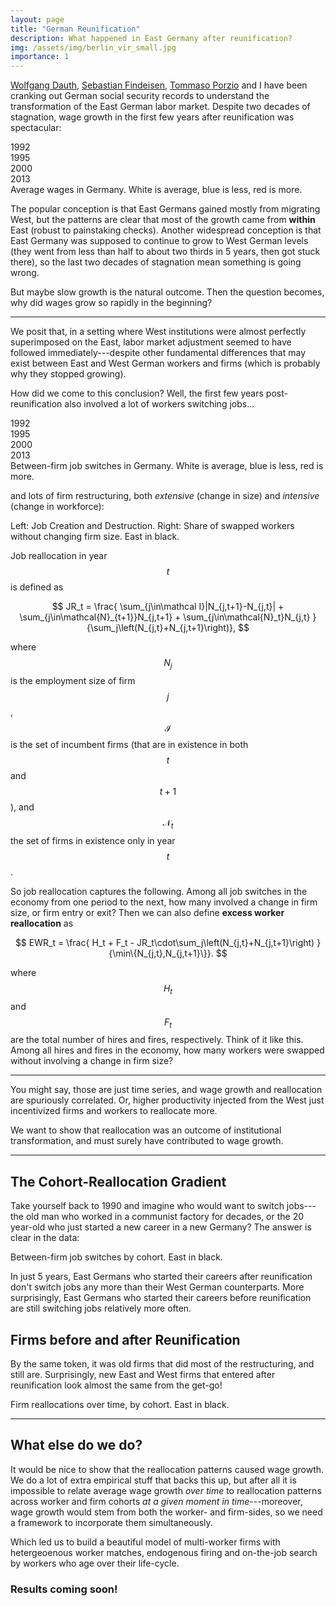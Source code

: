 ```yaml
---
layout: page
title: "German Reunification"
description: What happened in East Germany after reunification?
img: /assets/img/berlin_vir_small.jpg
importance: 1
---
```


[Wolfgang Dauth](https://sites.google.com/site/dauthecon/), [Sebastian Findeisen](https://sebastian-findeisen.com/), [Tommaso Porzio](https://sites.google.com/view/tommaso-porzio/home) and I have been cranking out German social security records to understand the transformation of the East German labor market. Despite two decades of stagnation, wage growth in the first few years after reunification was spectacular:

<div class="row">
    <div class="col-sm-3 mt-3 mt-md-0">
        <img class="img-fluid rounded z-depth-1" src="{{ '/assets/img/germany/wage1992.png' | relative_url }}" alt="" title="German Wages 1992" />
        <figcaption class="figure-caption text-center">1992</figcaption>
    </div>
    <div class="col-sm-3 mt-3 mt-md-0">
        <img class="img-fluid rounded z-depth-1" src="{{ '/assets/img/germany/wage1995.png' | relative_url }}" alt="" title="German Wages 1995"/>
        <figcaption class="figure-caption text-center">1995</figcaption>
    </div>
    <div class="col-sm-3 mt-3 mt-md-0">
        <img class="img-fluid rounded z-depth-1" src="{{ '/assets/img/germany/wage2000.png' | relative_url }}" alt="" title="German Wages 2000"/>
        <figcaption class="figure-caption text-center">2000</figcaption>
    </div>
    <div class="col-sm-3 mt-3 mt-md-0">
        <img class="img-fluid rounded z-depth-1" src="{{ '/assets/img/germany/wage2013.png' | relative_url }}" alt="" title="German Wages 2013"/>
        <figcaption class="figure-caption text-center">2013</figcaption>
    </div>
</div>
<div class="caption">
    Average wages in Germany. White is average, blue is less, red is more.
</div>

The popular conception is that East Germans gained mostly from migrating West, but the patterns are clear that most of the growth came from **within** East (robust to painstaking checks). Another widespread conception is that East Germany was supposed to continue to grow to West German levels (they went from less than half to about two thirds in 5 years, then got stuck there), so the last two decades of stagnation mean something is going wrong.

But maybe slow growth is the natural outcome. Then the question becomes, why did wages grow so rapidly in the beginning?

<hr>

We posit that, in a setting where West institutions were almost perfectly superimposed on the East, labor market adjustment seemed to have followed immediately---despite other fundamental differences that may exist between East and West German workers and firms (which is probably why they stopped growing). 

How did we come to this conclusion? Well, the first few years post-reunification also involved a lot of workers switching jobs...

<div class="row">
    <div class="col-sm-3 mt-3 mt-md-0">
        <img class="img-fluid rounded z-depth-1" src="{{ '/assets/img/germany/move1992.png' | relative_url }}" alt="" title="Job-to-Job Switches 1992"/>
        <figcaption class="figure-caption text-center">1992</figcaption>
    </div>
    <div class="col-sm-3 mt-3 mt-md-0">
        <img class="img-fluid rounded z-depth-1" src="{{ '/assets/img/germany/move1995.png' | relative_url }}" alt="" title="Job-to-Job Switches 1995"/>
        <figcaption class="figure-caption text-center">1995</figcaption>
    </div>
    <div class="col-sm-3 mt-3 mt-md-0">
        <img class="img-fluid rounded z-depth-1" src="{{ '/assets/img/germany/move2000.png' | relative_url }}" alt="" title="Job-to-Job Switches 2000"/>
        <figcaption class="figure-caption text-center">2000</figcaption>
    </div>
    <div class="col-sm-3 mt-3 mt-md-0">
        <img class="img-fluid rounded z-depth-1" src="{{ '/assets/img/germany/move2013.png' | relative_url }}" alt="" title="Job-to-Job Switches 2013"/>
        <figcaption class="figure-caption text-center">2013</figcaption>
    </div>
</div>
<div class="caption">
    Between-firm job switches in Germany. White is average, blue is less, red is more.
</div>

and lots of firm restructuring, both *extensive* (change in size) and *intensive* (change in workforce):

<div class="row">
    <div class="col-sm mt-3 mt-md-0">
        <img class="img-fluid rounded z-depth-1" src="{{ '/assets/img/germany/jobrealloc.png' | relative_url }}" alt="" title="Job Reallocation"/>
    </div>
    <div class="col-sm mt-3 mt-md-0">
        <img class="img-fluid rounded z-depth-1" src="{{ '/assets/img/germany/exwrealloc.png' | relative_url }}" alt="" title="Excess Worker Reallocation"/>
    </div>
</div>
<div class="caption">
    Left: Job Creation and Destruction. Right: Share of swapped workers without changing firm size. East in black.
</div>

Job reallocation in year $$t$$ is defined as

$$
    JR_t = \frac{
    \sum_{j\in\mathcal I}|N_{j,t+1}-N_{j,t}|
     + \sum_{j\in\mathcal{N}_{t+1}}N_{j,t+1}
     + \sum_{j\in\mathcal{N}_t}N_{j,t}
     }
    {\sum_j\left(N_{j,t}+N_{j,t+1}\right)}, 
$$

where $$N_j$$ is the employment size of firm $$j$$, $$\mathcal{I}$$ is the set of incumbent firms (that are in existence in both $$t$$ and $$t+1$$), and $$\mathcal{N}_t$$ the set of firms in existence only in year $$t$$.

So job reallocation captures the following. Among all job switches in the economy from one period to the next, how many involved a change in firm size, or firm entry or exit? Then we can also define **excess worker reallocation** as

$$
    EWR_t = \frac{
    H_t + F_t - JR_t\cdot\sum_j\left(N_{j,t}+N_{j,t+1}\right)
     }
    {\min\{N_{j,t},N_{j,t+1}\}}.
$$

where $$H_t$$ and $$F_t$$ are the total number of hires and fires, respectively. Think of it like this. Among all hires and fires in the economy, how many workers were swapped without involving a change in firm size?

<hr>

You might say, those are just time series, and wage growth and reallocation are spuriously correlated. Or, higher productivity injected from the West just incentivized firms and workers to reallocate more.

We want to show that reallocation was an outcome of institutional transformation, and must surely have contributed to wage growth. 

<hr>

## The Cohort-Reallocation Gradient

Take yourself back to 1990 and imagine who would want to switch jobs---the old man who worked in a communist factory for decades, or the 20 year-old who just started a new career in a new Germany? The answer is clear in the data:

<div class="row">
    <div class="col-sm mt mt-md-0">
        <img class="img-fluid rounded z-depth-1" src="{{ '/assets/img/germany/wcohorts.png' | relative_url }}" alt="" title="Job-to-Job Switches by Cohort"/>
    </div>
</div>
<div class="caption">
    Between-firm job switches by cohort. East in black.
</div>

In just 5 years, East Germans who started their careers after reunification don't switch jobs any more than their West German counterparts. More surprisingly, East Germans who started their careers before reunification are still switching jobs relatively more often.

## Firms before and after Reunification

By the same token, it was old firms that did most of the restructuring, and still are. Surprisingly, new East and West firms that entered after reunification look almost the same from the get-go!

<div class="row">
    <div class="col-sm mt mt-md-0">
        <img class="img-fluid rounded z-depth-1" src="{{ '/assets/img/germany/fcohorts.png' | relative_url }}" alt="" title="Firm Restructuring by Cohort"/>
    </div>
</div>
<div class="caption">
    Firm reallocations over time, by cohort. East in black.
</div>

<hr>

## What else do we do?
It would be nice to show that the reallocation patterns caused wage growth. We do a lot of extra empirical stuff that backs this up, but after all it is impossible to relate average wage growth *over time* to reallocation patterns across worker and firm cohorts *at a given moment in time*---moreover, wage growth would stem from both the worker- and firm-sides, so we need a framework to incorporate them simultaneously. 

Which led us to build a beautiful model of multi-worker firms with hetergeoenous worker matches, endogenous firing and on-the-job search by workers who age over their life-cycle.

### **Results coming soon!**

<!--
The code is simple.
Just wrap your images with `<div class="col-sm">` and place them inside `<div class="row">` (read more about the <a href="https://getbootstrap.com/docs/4.4/layout/grid/" target="_blank">Bootstrap Grid</a> system).
To make images responsive, add `img-fluid` class to each; for rounded corners and shadows use `rounded` and `z-depth-1` classes.
Here's the code for the last row of images above:
-->